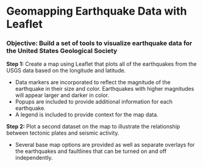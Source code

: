 # Geomapping Earthquake Data with Leaflet

### Objective:  Build a set of tools to visualize earthquake data for the United States Geological Society

**Step 1:**  Create a map using Leaflet that plots all of the earthquakes from the USGS data based on the longitude and latitude.
* Data markers are incorporated to reflect the magnitude of the earthquake in their size and color. Earthquakes with higher magnitudes will appear larger and darker in color.
* Popups are included to provide additional information for each earthquake.
* A legend is included to provide context for the map data.


**Step 2:**  Plot a second dataset on the map to illustrate the relationship between tectonic plates and seismic activity. 
* Several base map options are provided as well as separate overlays for the earthquakes and faultlines that can be turned on and off independently.
